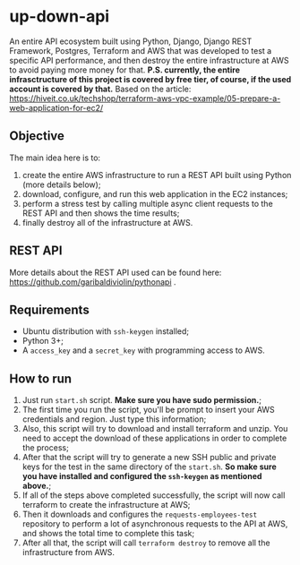 # up-down-api
An entire API ecosystem built using Python, Django, Django REST Framework, Postgres, Terraform and AWS that was developed to test a specific API performance, and then destroy the entire infrastructure at AWS to avoid paying more money for that. **P.S. currently, the entire infrasctructure of this project is covered by free tier, of course, if the used account is covered by that.**
Based on the article: https://hiveit.co.uk/techshop/terraform-aws-vpc-example/05-prepare-a-web-application-for-ec2/

## Objective
The main idea here is to:
1) create the entire AWS infrastructure to run a REST API built using Python (more details below);
2) download, configure, and run this web application in the EC2 instances;
3) perform a stress test by calling multiple async client requests to the REST API and then shows the time results;
4) finally destroy all of the infrastructure at AWS.

## REST API
More details about the REST API used can be found here: https://github.com/garibaldiviolin/pythonapi .

## Requirements
- Ubuntu distribution with `ssh-keygen` installed;
- Python 3+;
- A `access_key` and a `secret_key` with programming access to AWS.

## How to run
1) Just run `start.sh` script. **Make sure you have sudo permission.**;
2) The first time you run the script, you'll be prompt to insert your AWS credentials and region. Just type this information;
3) Also, this script will try to download and install terraform and unzip. You need to accept the download of these applications in order to complete the process;
4) After that the script will try to generate a new SSH public and private keys for the test in the same directory of the `start.sh`. **So make sure you have installed and configured the `ssh-keygen` as mentioned above.**;
5) If all of the steps above completed successfully, the script will now call terraform to create the infrastructure at AWS;
6) Then it downloads and configures the `requests-employees-test` repository to perform a lot of asynchronous requests to the API at AWS, and shows the total time to complete this task;
7) After all that, the script will call `terraform destroy` to remove all the infrastructure from AWS.

